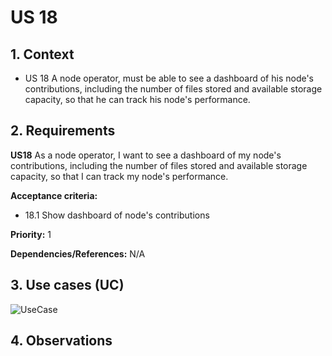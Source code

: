 # US 18

## 1. Context

* US 18 A node operator, must be able to see a dashboard of his node's contributions, including the number of files stored and available storage capacity, so that he can track his node's performance.

## 2. Requirements

**US18** As a node operator, I want to see a dashboard of my node's contributions, including the number of files stored and available storage capacity, so that I can track my node's performance.

**Acceptance criteria:**

- 18.1 Show dashboard of node's contributions

**Priority:** 1

**Dependencies/References:**
N/A

## 3. Use cases (UC)

![UseCase](../../../Global_Artifacts/UC_Folder/UC1/UC1.svg)


## 4. Observations